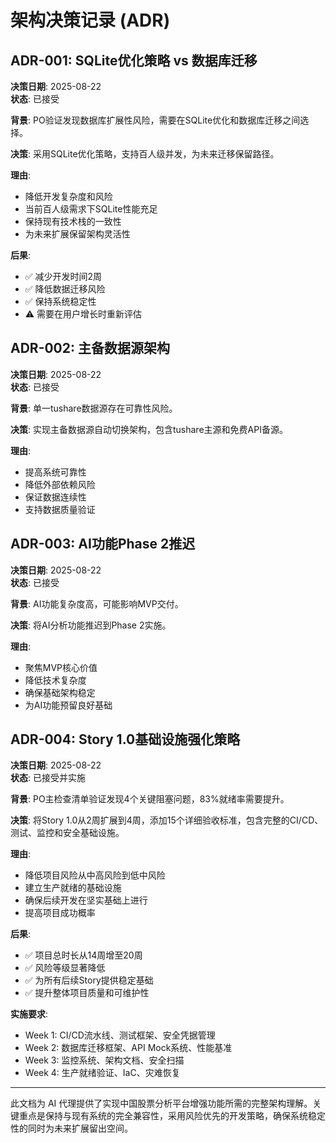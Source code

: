 # 架构决策记录 (ADR)

## ADR-001: SQLite优化策略 vs 数据库迁移
**决策日期**: 2025-08-22  
**状态**: 已接受  

**背景**: PO验证发现数据库扩展性风险，需要在SQLite优化和数据库迁移之间选择。

**决策**: 采用SQLite优化策略，支持百人级并发，为未来迁移保留路径。

**理由**:
- 降低开发复杂度和风险
- 当前百人级需求下SQLite性能充足
- 保持现有技术栈的一致性
- 为未来扩展保留架构灵活性

**后果**:
- ✅ 减少开发时间2周
- ✅ 降低数据迁移风险
- ✅ 保持系统稳定性
- ⚠️ 需要在用户增长时重新评估

## ADR-002: 主备数据源架构
**决策日期**: 2025-08-22  
**状态**: 已接受  

**背景**: 单一tushare数据源存在可靠性风险。

**决策**: 实现主备数据源自动切换架构，包含tushare主源和免费API备源。

**理由**:
- 提高系统可靠性
- 降低外部依赖风险
- 保证数据连续性
- 支持数据质量验证

## ADR-003: AI功能Phase 2推迟
**决策日期**: 2025-08-22  
**状态**: 已接受  

**背景**: AI功能复杂度高，可能影响MVP交付。

**决策**: 将AI分析功能推迟到Phase 2实施。

**理由**:
- 聚焦MVP核心价值
- 降低技术复杂度
- 确保基础架构稳定
- 为AI功能预留良好基础

## ADR-004: Story 1.0基础设施强化策略
**决策日期**: 2025-08-22  
**状态**: 已接受并实施  

**背景**: PO主检查清单验证发现4个关键阻塞问题，83%就绪率需要提升。

**决策**: 将Story 1.0从2周扩展到4周，添加15个详细验收标准，包含完整的CI/CD、测试、监控和安全基础设施。

**理由**:
- 降低项目风险从中高风险到低中风险
- 建立生产就绪的基础设施
- 确保后续开发在坚实基础上进行
- 提高项目成功概率

**后果**:
- ✅ 项目总时长从14周增至20周
- ✅ 风险等级显著降低
- ✅ 为所有后续Story提供稳定基础
- ✅ 提升整体项目质量和可维护性

**实施要求**:
- Week 1: CI/CD流水线、测试框架、安全凭据管理
- Week 2: 数据库迁移框架、API Mock系统、性能基准
- Week 3: 监控系统、架构文档、安全扫描
- Week 4: 生产就绪验证、IaC、灾难恢复

---

此文档为 AI 代理提供了实现中国股票分析平台增强功能所需的完整架构理解。关键重点是保持与现有系统的完全兼容性，采用风险优先的开发策略，确保系统稳定性的同时为未来扩展留出空间。